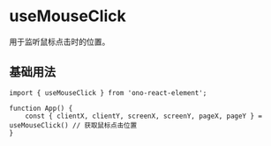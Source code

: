 # useMouseClick
用于监听鼠标点击时的位置。

## 基础用法
```tsx
import { useMouseClick } from 'ono-react-element';

function App() {
    const { clientX, clientY, screenX, screenY, pageX, pageY } = useMouseClick() // 获取鼠标点击位置
}
```
